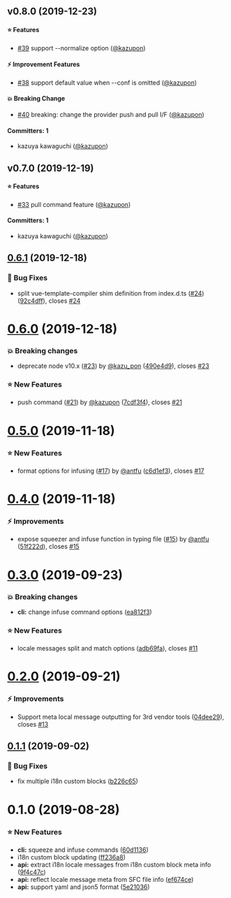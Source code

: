 
## v0.8.0 (2019-12-23)

#### :star: Features
* [#39](https://github.com/kazupon/vue-i18n-locale-message/pull/39) support --normalize option ([@kazupon](https://github.com/kazupon))

#### :zap: Improvement Features
* [#38](https://github.com/kazupon/vue-i18n-locale-message/pull/38) support default value when --conf is omitted ([@kazupon](https://github.com/kazupon))

#### :boom: Breaking Change
* [#40](https://github.com/kazupon/vue-i18n-locale-message/pull/40) breaking: change the provider push and pull I/F ([@kazupon](https://github.com/kazupon))

#### Committers: 1
- kazuya kawaguchi ([@kazupon](https://github.com/kazupon))


## v0.7.0 (2019-12-19)

#### :star: Features
* [#33](https://github.com/kazupon/vue-i18n-locale-message/pull/33) pull command feature ([@kazupon](https://github.com/kazupon))

#### Committers: 1
- kazuya kawaguchi ([@kazupon](https://github.com/kazupon))

<a name="0.6.1"></a>
## [0.6.1](https://github.com/kazupon/vue-i18n-locale-message/compare/v0.6.0...v0.6.1) (2019-12-18)


### :bug: Bug Fixes

* split vue-template-compiler shim definition from index.d.ts ([#24](https://github.com/kazupon/vue-i18n-locale-message/issues/24)) ([92c4dff](https://github.com/kazupon/vue-i18n-locale-message/commit/92c4dff)), closes [#24](https://github.com/kazupon/vue-i18n-locale-message/issues/24)



<a name="0.6.0"></a>
# [0.6.0](https://github.com/kazupon/vue-i18n-locale-message/compare/v0.5.0...v0.6.0) (2019-12-18)


### :boom: Breaking changes

* deprecate node v10.x ([#23](https://github.com/kazupon/vue-i18n-locale-message/issues/23)) by [@kazu_pon](https://github.com/kazu_pon) ([490e4d9](https://github.com/kazupon/vue-i18n-locale-message/commit/490e4d9)), closes [#23](https://github.com/kazupon/vue-i18n-locale-message/issues/23)


### :star: New Features

* push command ([#21](https://github.com/kazupon/vue-i18n-locale-message/issues/21)) by [@kazupon](https://github.com/kazupon) ([7cdf3f4](https://github.com/kazupon/vue-i18n-locale-message/commit/7cdf3f4)), closes [#21](https://github.com/kazupon/vue-i18n-locale-message/issues/21)


<a name="0.5.0"></a>
# [0.5.0](https://github.com/kazupon/vue-i18n-locale-message/compare/v0.4.0...v0.5.0) (2019-11-18)


### :star: New Features

* format options for infusing ([#17](https://github.com/kazupon/vue-i18n-locale-message/issues/17)) by [@antfu](https://github.com/antfu) ([c6d1ef3](https://github.com/kazupon/vue-i18n-locale-message/commit/c6d1ef3)), closes [#17](https://github.com/kazupon/vue-i18n-locale-message/issues/17)



<a name="0.4.0"></a>
# [0.4.0](https://github.com/kazupon/vue-i18n-locale-message/compare/v0.3.0...v0.4.0) (2019-11-18)


### :zap: Improvements

* expose squeezer and infuse function in typing file ([#15](https://github.com/kazupon/vue-i18n-locale-message/issues/15)) by [@antfu](https://github.com/antfu) ([51f222d](https://github.com/kazupon/vue-i18n-locale-message/commit/51f222d)), closes [#15](https://github.com/kazupon/vue-i18n-locale-message/issues/15)



<a name="0.3.0"></a>
# [0.3.0](https://github.com/kazupon/vue-i18n-locale-message/compare/v0.2.0...v0.3.0) (2019-09-23)


### :boom: Breaking changes

* **cli:** change infuse command options ([ea812f3](https://github.com/kazupon/vue-i18n-locale-message/commit/ea812f3))


### :star: New Features

* locale messages split and match options ([adb69fa](https://github.com/kazupon/vue-i18n-locale-message/commit/adb69fa)), closes [#11](https://github.com/kazupon/vue-i18n-locale-message/issues/11)



<a name="0.2.0"></a>
# [0.2.0](https://github.com/kazupon/vue-i18n-locale-message/compare/v0.1.1...v0.2.0) (2019-09-21)


### :zap: Improvements

* Support meta local message outputting for 3rd vendor tools ([04dee29](https://github.com/kazupon/vue-i18n-locale-message/commit/04dee29)), closes [#13](https://github.com/kazupon/vue-i18n-locale-message/issues/13)



<a name="0.1.1"></a>
## [0.1.1](https://github.com/kazupon/vue-i18n-locale-message/compare/v0.1.0...v0.1.1) (2019-09-02)


### :bug: Bug Fixes

* fix multiple i18n custom blocks ([b226c65](https://github.com/kazupon/vue-i18n-locale-message/commit/b226c65))



<a name="0.1.0"></a>
# 0.1.0 (2019-08-28)


### :star: New Features

* **cli:** squeeze and infuse commands ([60d1136](https://github.com/kazupon/vue-i18n-locale-message/commit/60d1136))
* i18n custom block updating ([ff236a8](https://github.com/kazupon/vue-i18n-locale-message/commit/ff236a8))
* **api:** extract i18n locale messages from i18n custom block meta info ([9f4c47c](https://github.com/kazupon/vue-i18n-locale-message/commit/9f4c47c))
* **api:** reflect locale message meta from SFC file info ([ef674ce](https://github.com/kazupon/vue-i18n-locale-message/commit/ef674ce))
* **api:** support yaml and json5 format ([5e21036](https://github.com/kazupon/vue-i18n-locale-message/commit/5e21036))
